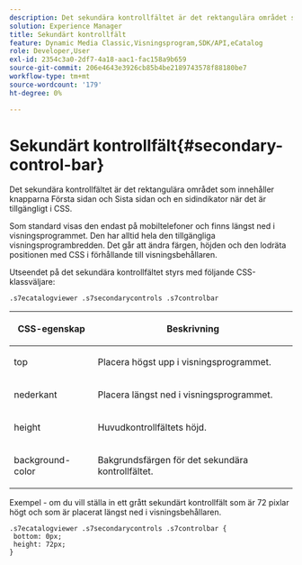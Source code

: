 ```yaml
---
description: Det sekundära kontrollfältet är det rektangulära området som innehåller knapparna Första sidan och Sista sidan och en sidindikator när det är tillgängligt i CSS.
solution: Experience Manager
title: Sekundärt kontrollfält
feature: Dynamic Media Classic,Visningsprogram,SDK/API,eCatalog
role: Developer,User
exl-id: 2354c3a0-2df7-4a18-aac1-fac158a9b659
source-git-commit: 206e4643e3926cb85b4be2189743578f88180be7
workflow-type: tm+mt
source-wordcount: '179'
ht-degree: 0%

---
```


# Sekundärt kontrollfält{#secondary-control-bar}

Det sekundära kontrollfältet är det rektangulära området som innehåller knapparna Första sidan och Sista sidan och en sidindikator när det är tillgängligt i CSS.

Som standard visas den endast på mobiltelefoner och finns längst ned i visningsprogrammet. Den har alltid hela den tillgängliga visningsprogrambredden. Det går att ändra färgen, höjden och den lodräta positionen med CSS i förhållande till visningsbehållaren.

Utseendet på det sekundära kontrollfältet styrs med följande CSS-klassväljare:

`.s7ecatalogviewer .s7secondarycontrols .s7controlbar`

<table id="table_2C8D322F57114A72B43053CB4539C65C"> 
 <thead> 
  <tr> 
   <th colname="col1" class="entry"> <p> CSS-egenskap </p> </th> 
   <th colname="col2" class="entry"> <p>Beskrivning </p> </th> 
  </tr> 
 </thead>
 <tbody> 
  <tr> 
   <td colname="col1"> <p> <span class="codeph"> top  </span> </p> </td> 
   <td colname="col2"> <p>Placera högst upp i visningsprogrammet. </p> </td> 
  </tr> 
  <tr> 
   <td colname="col1"> <p> <span class="codeph"> nederkant  </span> </p> </td> 
   <td colname="col2"> <p>Placera längst ned i visningsprogrammet. </p> </td> 
  </tr> 
  <tr> 
   <td colname="col1"> <p> <span class="codeph"> height  </span> </p> </td> 
   <td colname="col2"> <p>Huvudkontrollfältets höjd. </p> </td> 
  </tr> 
  <tr> 
   <td colname="col1"> <p> <span class="codeph"> background-color  </span> </p> </td> 
   <td colname="col2"> <p>Bakgrundsfärgen för det sekundära kontrollfältet. </p> </td> 
  </tr> 
 </tbody> 
</table>

Exempel - om du vill ställa in ett grått sekundärt kontrollfält som är 72 pixlar högt och som är placerat längst ned i visningsbehållaren.

```
.s7ecatalogviewer .s7secondarycontrols .s7controlbar {  
 bottom: 0px; 
 height: 72px; 
}
```
